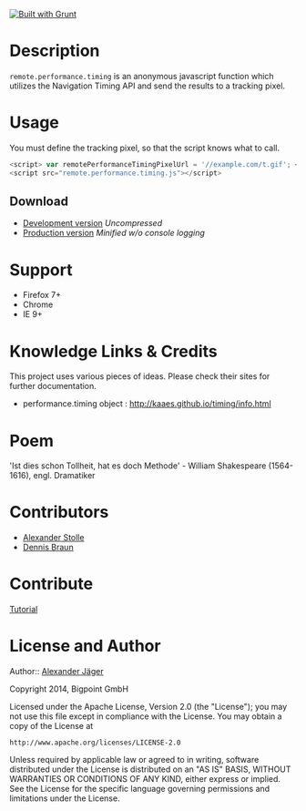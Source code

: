 [![Built with Grunt](https://cdn.gruntjs.com/builtwith.png)](http://gruntjs.com/)

Description
===========
`remote.performance.timing` is an anonymous javascript function which utilizes the Navigation Timing API and send the results to a tracking pixel.

Usage
===========

You must define the tracking pixel, so that the script knows what to call.

```javascript
<script> var remotePerformanceTimingPixelUrl = '//example.com/t.gif'; </script>
<script src="remote.performance.timing.js"></script>
```

## Download ##

  * [Development version](https://raw.github.com/Bigpoint/remote.performance.timing.js/master/lib/remote.performance.timing.js) *Uncompressed*
  * [Production version](https://raw.github.com/Bigpoint/remote.performance.timing.js/master/dist/remote.performance.timing.min.js) *Minified w/o console logging*

Support
===========
* Firefox 7+
* Chrome
* IE 9+

Knowledge Links & Credits
==============

This project uses various pieces of ideas. Please check their sites for further documentation.

* performance.timing object : http://kaaes.github.io/timing/info.html

Poem
=======

'Ist dies schon Tollheit,
     hat es doch Methode' - William Shakespeare (1564-1616), engl. Dramatiker

Contributors
==========

* [Alexander Stolle](https://github.com/astolle)
* [Dennis Braun](https://github.com/DBProductions)

Contribute
==========

[Tutorial](http://kbroman.github.io/github_tutorial/pages/fork.html)

License and Author
==================

Author:: [Alexander Jäger](https://github.com/lxhunter)

Copyright 2014, Bigpoint GmbH

Licensed under the Apache License, Version 2.0 (the "License");
you may not use this file except in compliance with the License.
You may obtain a copy of the License at

    http://www.apache.org/licenses/LICENSE-2.0

Unless required by applicable law or agreed to in writing, software
distributed under the License is distributed on an "AS IS" BASIS,
WITHOUT WARRANTIES OR CONDITIONS OF ANY KIND, either express or implied.
See the License for the specific language governing permissions and
limitations under the License.
